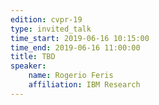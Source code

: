 ```yaml
---
edition: cvpr-19
type: invited_talk
time_start: 2019-06-16 10:15:00
time_end: 2019-06-16 11:00:00
title: TBD
speaker:
    name: Rogerio Feris 
    affiliation: IBM Research
---
```

